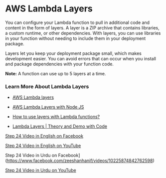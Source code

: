 # AWS Lambda Layers
You can configure your Lambda function to pull in additional code and content in the form of layers. A layer is a ZIP archive that contains libraries, a custom runtime, or other dependencies. With layers, you can use libraries in your function without needing to include them in your deployment package.

Layers let you keep your deployment package small, which makes development easier. You can avoid errors that can occur when you install and package dependencies with your function code. 

**Note:**
A function can use up to 5 layers at a time. 

### Learn More About Lambda Layers
- [AWS Lambda layers](https://docs.aws.amazon.com/lambda/latest/dg/configuration-layers.html "AWS Lambda layers")

- [AWS Lambda Layers with Node JS](https://www.youtube.com/watch?v=-r4GJlkdJo0 "AWS Lambda Layers with Node JS")

- [How to use layers with Lambda functions?](https://www.youtube.com/watch?v=i12H4cUFudU "How to use layers with Lambda functions?")

- [Lambda Layers | Theory and Demo with Code](https://www.youtube.com/watch?v=stovPJCVXcw "Lambda Layers | Theory and Demo with Code")


[Step 24 Video in English on Facebook](https://www.facebook.com/zeeshanhanif/videos/10225831683963655)

[Step 24 Video in English on YouTube](https://www.youtube.com/watch?v=HrvCZGKI9SE)

Step 24 Video in Urdu on Facebook](https://www.facebook.com/zeeshanhanif/videos/10225874842762598)

[Step 24 Video in Urdu on YouTube](https://www.youtube.com/watch?v=fa6HHSD5Qfo)





